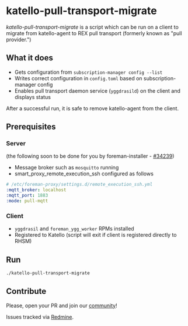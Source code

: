 # katello-pull-transport-migrate

_katello-pull-transport-migrate_ is a script which can be run on a client to migrate from katello-agent to REX pull transport (formerly known as "pull provider.")

## What it does
* Gets configuration from `subscription-manager config --list`
* Writes correct configuration in `config.toml` based on subscription-manager config
* Enables pull transport daemon service (`yggdrasild`) on the client and displays status

After a successful run, it is safe to remove katello-agent from the client.

## Prerequisites

### Server
(the following soon to be done for you by foreman-installer - [#34239](https://projects.theforeman.org/issues/34239))

* Message broker such as `mosquitto` running
* smart_proxy_remote_execution_ssh configured as follows
```yaml
# /etc/foreman-proxy/settings.d/remote_execution_ssh.yml
:mqtt_broker: localhost
:mqtt_port: 1883
:mode: pull-mqtt
```

### Client
* `yggdrasil` and `foreman_ygg_worker` RPMs installed
* Registered to Katello (script will exit if client is registered directly to RHSM)

## Run

```sh
./katello-pull-transport-migrate
```

## Contribute

Please, open your PR and join our [community](https://theforeman.org/contribute.html)!

Issues tracked via [Redmine](https://projects.theforeman.org/projects/foreman_remote_execution).